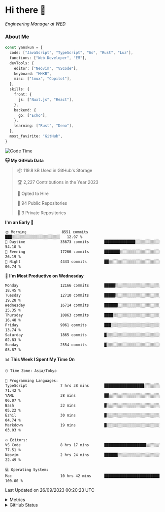 # Hi there&nbsp;:wave:

<!-- ![Alt text](https://spotify-recently-played-readme.vercel.app/api?user=31kynbuubkiu3r4qh4hjuaglhfay) -->

_Engineering Manager at [WED](https://github.com/wedinc)_

### About Me

```ts
const yanskun = {
  code: ["JavaScript", "TypeScript", "Go", "Rust", "Lua"],
  functions: ["Web Developer", "EM"],
  devTools: {
    editor: ["Neovim", "VSCode"],
    keyboard: "HHKB",
    misc: ["tmux", "Copilot"],
  },
  skills: {
    front: {
      js: ["Nuxt.js", "React"],
    },
    backend: {
      go: ["Echo"],
    },
    learning: ["Rust", "Deno"],
  },
  most_favirite: "GitHub",
}
```

<!--START_SECTION:waka-->
![Code Time](http://img.shields.io/badge/Code%20Time-488%20hrs%2022%20mins-blue)

**🐱 My GitHub Data** 

> 📦 119.8 kB Used in GitHub's Storage 
 > 
> 🏆 2,227 Contributions in the Year 2023
 > 
> 💼 Opted to Hire
 > 
> 📜 94 Public Repositories 
 > 
> 🔑 3 Private Repositories 
 > 
**I'm an Early 🐤** 

```text
🌞 Morning                8551 commits        ███░░░░░░░░░░░░░░░░░░░░░░   12.97 % 
🌆 Daytime                35673 commits       ██████████████░░░░░░░░░░░   54.10 % 
🌃 Evening                17266 commits       ███████░░░░░░░░░░░░░░░░░░   26.19 % 
🌙 Night                  4443 commits        ██░░░░░░░░░░░░░░░░░░░░░░░   06.74 % 
```
📅 **I'm Most Productive on Wednesday** 

```text
Monday                   12166 commits       █████░░░░░░░░░░░░░░░░░░░░   18.45 % 
Tuesday                  12710 commits       █████░░░░░░░░░░░░░░░░░░░░   19.28 % 
Wednesday                16714 commits       ██████░░░░░░░░░░░░░░░░░░░   25.35 % 
Thursday                 10863 commits       ████░░░░░░░░░░░░░░░░░░░░░   16.48 % 
Friday                   9061 commits        ███░░░░░░░░░░░░░░░░░░░░░░   13.74 % 
Saturday                 1865 commits        █░░░░░░░░░░░░░░░░░░░░░░░░   02.83 % 
Sunday                   2554 commits        █░░░░░░░░░░░░░░░░░░░░░░░░   03.87 % 
```


📊 **This Week I Spent My Time On** 

```text
🕑︎ Time Zone: Asia/Tokyo

💬 Programming Languages: 
TypeScript               7 hrs 38 mins       ██████████████████░░░░░░░   71.42 % 
YAML                     38 mins             ██░░░░░░░░░░░░░░░░░░░░░░░   06.07 % 
Bash                     33 mins             █░░░░░░░░░░░░░░░░░░░░░░░░   05.22 % 
Ezhil                    30 mins             █░░░░░░░░░░░░░░░░░░░░░░░░   04.74 % 
Markdown                 19 mins             █░░░░░░░░░░░░░░░░░░░░░░░░   03.03 % 

🔥 Editors: 
VS Code                  8 hrs 17 mins       ███████████████████░░░░░░   77.51 % 
Neovim                   2 hrs 24 mins       ██████░░░░░░░░░░░░░░░░░░░   22.49 % 

💻 Operating System: 
Mac                      10 hrs 42 mins      █████████████████████████   100.00 % 
```


 Last Updated on 26/09/2023 00:20:23 UTC
<!--END_SECTION:waka-->

<details>
  <summary>Metrics</summary>
  <img src="https://github.com/yanskun/yanskun/blob/main/github-metrics.svg" alt="Metrics">
</details>

<details>
  <summary>GitHub Status</summary>
  <picture>
    <source media="(prefers-color-scheme: dark)" srcset="https://raw.githubusercontent.com/yanskun/yanskun/master/profile-summary-card-output/nord_dark/0-profile-details.svg">
   <img src="https://raw.githubusercontent.com/yanskun/yanskun/master/profile-summary-card-output/default/0-profile-details.svg">
  </picture>
  <br>
  <picture>
    <source media="(prefers-color-scheme: dark)" srcset="https://raw.githubusercontent.com/yanskun/yanskun/master/profile-summary-card-output/nord_dark/1-repos-per-language.svg">
   <img src="https://raw.githubusercontent.com/yanskun/yanskun/master/profile-summary-card-output/default/1-repos-per-language.svg">
  </picture>
  <picture>
    <source media="(prefers-color-scheme: dark)" srcset="https://raw.githubusercontent.com/yanskun/yanskun/master/profile-summary-card-output/nord_dark/2-most-commit-language.svg">
   <img src="https://raw.githubusercontent.com/yanskun/yanskun/master/profile-summary-card-output/default/2-most-commit-language.svg">
  </picture>
  <br>
  <picture>
    <source media="(prefers-color-scheme: dark)" srcset="https://raw.githubusercontent.com/yanskun/yanskun/master/profile-summary-card-output/nord_dark/3-stats.svg">
   <img src="https://raw.githubusercontent.com/yanskun/yanskun/master/profile-summary-card-output/default/3-stats.svg">
  </picture>
  <picture>
    <source media="(prefers-color-scheme: dark)" srcset="https://raw.githubusercontent.com/yanskun/yanskun/master/profile-summary-card-output/nord_dark/4-productive-time.svg">
   <img src="https://raw.githubusercontent.com/yanskun/yanskun/master/profile-summary-card-output/default/4-productive-time.svg">
  </picture>
</details>
